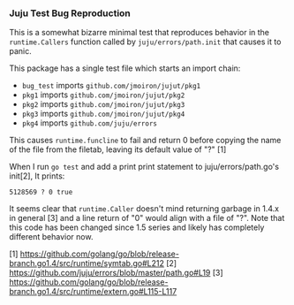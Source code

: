 ### Juju Test Bug Reproduction

This is a somewhat bizarre minimal test that reproduces behavior in the `runtime.Callers` function called by
`juju/errors/path.init` that causes it to panic.

This package has a single test file which starts an import chain:

* `bug_test` imports `github.com/jmoiron/jujut/pkg1`
* `pkg1` imports `github.com/jmoiron/jujut/pkg2`
* `pkg2` imports `github.com/jmoiron/jujut/pkg3`
* `pkg3` imports `github.com/jmoiron/jujut/pkg4`
* `pkg4` imports `github.com/juju/errors`

This causes `runtime.funcline` to fail and return 0 before copying the name of the file from the filetab, leaving its
default value of "?" [1]

When I run `go test` and add a print print statement to juju/errors/path.go's init[2], It prints:

```
5128569 ? 0 true
```

It seems clear that `runtime.Caller` doesn't mind returning garbage in 1.4.x in general [3] and a line return of "0"
would align with a file of "?".  Note that this code has been changed since 1.5 series and likely has completely
different behavior now.

[1] https://github.com/golang/go/blob/release-branch.go1.4/src/runtime/symtab.go#L212
[2] https://github.com/juju/errors/blob/master/path.go#L19
[3] https://github.com/golang/go/blob/release-branch.go1.4/src/runtime/extern.go#L115-L117

